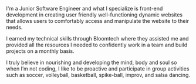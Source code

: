 I'm a Junior Software Engineer and what I specialize is front-end development in creating user friendly well-functioning dynamic websites that allows users to comfortably access and manipulate the website to their needs. 

I earned my technical skills through Bloomtech where they assisted me and provided all the resources I needed to confidently work in a team and build projects on a monthly basis. 

I truly believe in nourishing and developing the mind, body and soul so when I’m not coding, I like to be proactive and participate in group activities such as soccer, volleyball, basketball, spike-ball, improv, and salsa dancing. 
